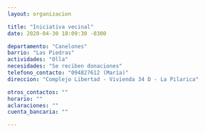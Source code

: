 ```yaml
---
layout: organizacion

title: "Iniciativa vecinal"
date: 2020-04-30 18:09:30 -0300

departamento: "Canelones"
barrio: "Las Piedras"
actividades: "Olla"
necesidades: "Se reciben donaciones"
telefono_contacto: "094827612 (María)"
direccion: "Complejo Libertad - Vivienda 34 D - La Pilarica"

otros_contactos: ""
horario: ""
aclaraciones: ""
cuenta_bancaria: ""

---
```

